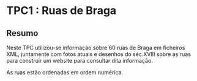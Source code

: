 # TPC1 : Ruas de Braga

## Resumo

Neste TPC utilizou-se informação sobre 60 ruas de Braga em ficheiros XML, juntamente com fotos atuais e desenhos do séc.XVIII sobre as ruas para construir um website para consultar dita informação. 

As ruas estão ordenadas em ordem numérica.

